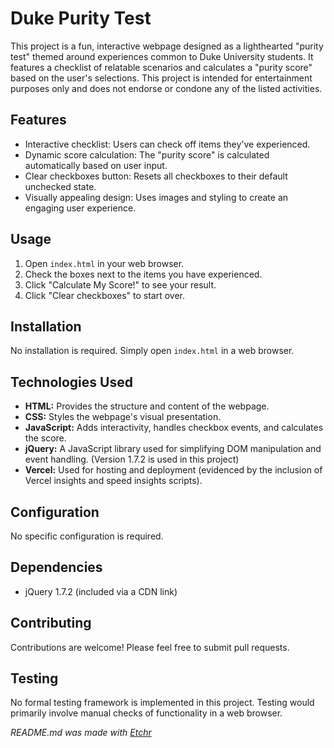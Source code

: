 # Duke Purity Test

This project is a fun, interactive webpage designed as a lighthearted "purity test" themed around experiences common to Duke University students.  It features a checklist of relatable scenarios and calculates a "purity score" based on the user's selections.  This project is intended for entertainment purposes only and does not endorse or condone any of the listed activities.

## Features

*   Interactive checklist: Users can check off items they've experienced.
*   Dynamic score calculation: The "purity score" is calculated automatically based on user input.
*   Clear checkboxes button: Resets all checkboxes to their default unchecked state.
*   Visually appealing design: Uses images and styling to create an engaging user experience.


## Usage

1.  Open `index.html` in your web browser.
2.  Check the boxes next to the items you have experienced.
3.  Click "Calculate My Score!" to see your result.
4.  Click "Clear checkboxes" to start over.


## Installation

No installation is required.  Simply open `index.html` in a web browser.


## Technologies Used

*   **HTML:**  Provides the structure and content of the webpage.
*   **CSS:** Styles the webpage's visual presentation.
*   **JavaScript:**  Adds interactivity, handles checkbox events, and calculates the score.
*   **jQuery:**  A JavaScript library used for simplifying DOM manipulation and event handling.  (Version 1.7.2 is used in this project)
*   **Vercel:** Used for hosting and deployment (evidenced by the inclusion of Vercel insights and speed insights scripts).


## Configuration

No specific configuration is required.


## Dependencies

*   jQuery 1.7.2 (included via a CDN link)


## Contributing

Contributions are welcome! Please feel free to submit pull requests.


## Testing

No formal testing framework is implemented in this project.  Testing would primarily involve manual checks of functionality in a web browser.



*README.md was made with [Etchr](https://etchr.dev)*